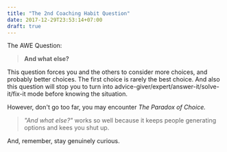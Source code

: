 ```yaml
---
title: "The 2nd Coaching Habit Question"
date: 2017-12-29T23:53:14+07:00
draft: true
---
```


The AWE Question:

> **And what else?**

This question forces you and the others to consider more choices, and probably better choices. The first choice is rarely the best choice. And also this question will stop you to turn into advice-giver/expert/answer-it/solve-it/fix-it mode before knowing the situation.

However, don't go too far, you may encounter *The Paradox of Choice.*

> *"And what else?"* works so well because it keeps people generating options and kees you shut up.

And, remember, stay genuinely curious.
